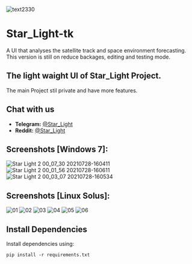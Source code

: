 ![text2330](https://user-images.githubusercontent.com/102483385/190897236-cca2d4f9-7a4a-44c7-b0ff-53696f95719e.png)
# Star_Light-tk
A UI that analyses the satellite track and space environment forecasting.
This version is still on reduce backages, editing and testing mode.


## The light waight UI of Star_Light Project.
The main Project stil private and have more features.


## Chat with us
- **Telegram:** [@Star_Light](https://0000)
- **Reddit:**   [@Star_Light](https://0000)


## Screenshots [Windows 7]:
![Star Light 2 00_07_30 20210728-160411](https://user-images.githubusercontent.com/102483385/190896929-8e63b9c6-dbaa-4f1b-b400-5a690d8a110a.png)
![Star Light 2 00_01_56 20210728-160611](https://user-images.githubusercontent.com/102483385/190896922-3a8f64bb-461a-473e-af4c-fc18355c392f.png)
![Star Light 2 00_03_07 20210728-160534](https://user-images.githubusercontent.com/102483385/190896928-ec9598a8-1113-4f44-959d-92b1377d8068.png)

## Screenshots [Linux Solus]:
![01](https://user-images.githubusercontent.com/102483385/190995499-3fab2153-7cba-49bf-8ff8-d446666849df.png)
![02](https://user-images.githubusercontent.com/102483385/190995504-a516bb09-0e3e-49a6-a49b-21a889c1f22b.png)
![03](https://user-images.githubusercontent.com/102483385/190995506-f6ad9de0-7fc7-455a-9f55-7fddf6ca7844.png)
![04](https://user-images.githubusercontent.com/102483385/190995509-2dac110c-1a5a-4935-a770-36946f518686.png)
![05](https://user-images.githubusercontent.com/102483385/190995515-19a95a07-078f-4887-b81b-744b14086506.png)
![06](https://user-images.githubusercontent.com/102483385/190995519-4ebe0b0b-2268-4413-afc5-eb0f5b89f008.png)


## Install Dependencies

Install dependencies using:

```
pip install -r requirements.txt
```
